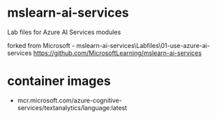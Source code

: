 # mslearn-ai-services
Lab files for Azure AI Services modules

forked from Microsoft - mslearn-ai-services\Labfiles\01-use-azure-ai-services
https://github.com/MicrosoftLearning/mslearn-ai-services

# container images
- mcr.microsoft.com/azure-cognitive-services/textanalytics/language:latest
